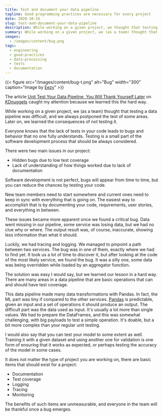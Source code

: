 ```yaml
---
title: Test and document your data pipeline
tagline: Good programming practices are necessary for every project
date: 2020-10-16
slug: test-and-document-your-data-pipeline
description: While working on a given project, we thought that testing a data pipeline was difficult, and we always postponed the test of some areas. Later on, we learned the consequences of not testing it.
summary: While working on a given project, we (as a team) thought that testing a data pipeline was difficult, and we always postponed the test of some areas. Later on, we learned the consequences of not testing it.
images:
  - /images/content/bug.png
tags:
  - engineering
  - good-practices
  - data-processing
  - tests
  - documentation
---
```


{{< figure src="/images/content/bug-t.png" alt="Bug" width="300" caption="Image by [Eezy](https://www.iconfinder.com/Vecteezy)" >}}

The article [Unit Test Your Data Pipeline, You Will Thank Yourself Later][unit-test-pipeline] on [KDnuggets][kd] caught my attention because we learned this the hard way.

While working on a given project, we (as a team) thought that testing a data pipeline was difficult, and we always postponed the test of some areas. Later on, we learned the consequences of not testing it.

Everyone knows that the lack of tests in your code leads to bugs and behavior that no one fully understands. Testing is a small part of the software development process that should be always considered.

There were two main issues in our project:

- Hidden bugs due to low test coverage
- Lack of understanding of how things worked due to lack of documentation

Software development is not perfect, bugs will appear from time to time, but you can reduce the chances by testing your code.

New team members need to start somewhere and current ones need to keep in sync with everything that is going on. The easiest way to accomplish that is by documenting your code, requirements, user stories, and everything in between.

These issues became more apparent once we found a critical bug. Data went missing in our pipeline, some service was losing data, but we had no clue why or where. The output result was, of course, inaccurate, showing less information than what it should.

Luckily, we had tracing and logging. We managed to pinpoint a path between two services. The bug was in one of them, exactly where we had to find yet. It took us a lot of time to discover it, but after looking at the code of the most likely service, we found the bug. It was a silly one, some data was being overridden while loaded by an aggregator function.

The solution was easy I would say, but we learned our lesson in a hard way. There are many areas in a data pipeline that are basic operations that can and should have test coverage.

This data pipeline made many data transformations with Pandas. In fact, the ML part was tiny if compared to the other services. [Pandas][pandas] is predictable, given an input and a set of operations it should produce an output. The difficult part was the data used as input. It's usually a lot more than single values. We had to prepare the DataFrames, and this was somewhat challenging, with big payloads to test a simple operation. It's doable, but a bit more complex than your regular unit testing.

I would also say that you can test your model to some extent as well. Training it with a given dataset and using another one for validation is one form of ensuring that it works as expected, or perhaps testing the accuracy of the model in some cases.

It does not matter the type of project you are working on, there are basic items that should exist for a project:

- Documentation
- Test coverage
- Logging
- Tracing
- Monitoring

The benefits of such items are unmeasurable, and everyone in the team will be thankful once a bug emerges.

[kd]: https://www.kdnuggets.com/
[unit-test-pipeline]: https://www.kdnuggets.com/2020/08/unit-test-data-pipeline-thank-yourself-later.html
[pandas]: https://pandas.pydata.org/
